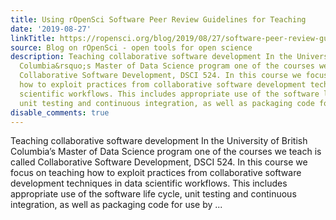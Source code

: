 ```yaml
---
title: Using rOpenSci Software Peer Review Guidelines for Teaching
date: '2019-08-27'
linkTitle: https://ropensci.org/blog/2019/08/27/software-peer-review-guidelines-for-teaching/
source: Blog on rOpenSci - open tools for open science
description: Teaching collaborative software development In the University of British
  Columbia&rsquo;s Master of Data Science program one of the courses we teach is called
  Collaborative Software Development, DSCI 524. In this course we focus on teaching
  how to exploit practices from collaborative software development techniques in data
  scientific workflows. This includes appropriate use of the software life cycle,
  unit testing and continuous integration, as well as packaging code for use by ...
disable_comments: true
---
```

Teaching collaborative software development In the University of British Columbia&rsquo;s Master of Data Science program one of the courses we teach is called Collaborative Software Development, DSCI 524. In this course we focus on teaching how to exploit practices from collaborative software development techniques in data scientific workflows. This includes appropriate use of the software life cycle, unit testing and continuous integration, as well as packaging code for use by ...